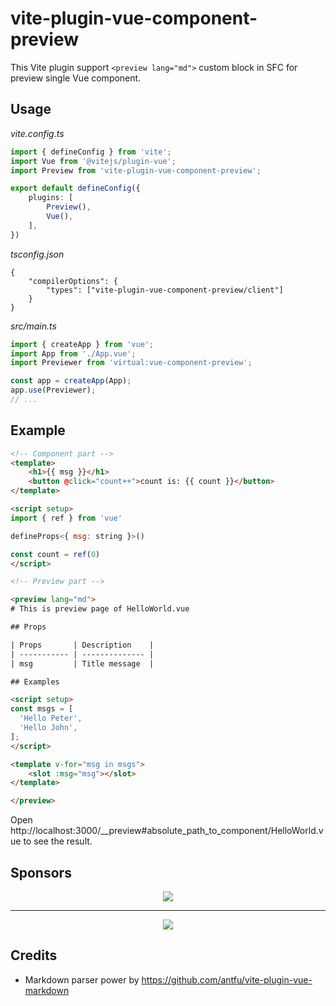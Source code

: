 # vite-plugin-vue-component-preview

This Vite plugin support `<preview lang="md">` custom block in SFC for preview single Vue component.

## Usage

*vite.config.ts*

```ts
import { defineConfig } from 'vite';
import Vue from '@vitejs/plugin-vue';
import Preview from 'vite-plugin-vue-component-preview';

export default defineConfig({
	plugins: [
		Preview(),
		Vue(),
	],
})
```

*tsconfig.json*

```jsonc
{
	"compilerOptions": {
		"types": ["vite-plugin-vue-component-preview/client"]
	}
}
```

*src/main.ts*

```ts
import { createApp } from 'vue';
import App from './App.vue';
import Previewer from 'virtual:vue-component-preview';

const app = createApp(App);
app.use(Previewer);
// ...
```

## Example

```html
<!-- Component part -->
<template>
	<h1>{{ msg }}</h1>
	<button @click="count++">count is: {{ count }}</button>
</template>

<script setup>
import { ref } from 'vue'

defineProps<{ msg: string }>()

const count = ref(0)
</script>

<!-- Preview part -->

<preview lang="md">
# This is preview page of HelloWorld.vue

## Props

| Props       | Description    |
| ----------- | -------------- |
| msg         | Title message  |

## Examples

<script setup>
const msgs = [
  'Hello Peter',
  'Hello John',
];
</script>

<template v-for="msg in msgs">
	<slot :msg="msg"></slot>
</template>

</preview>
```

Open http://localhost:3000/__preview#absolute_path_to_component/HelloWorld.vue to see the result.

## Sponsors

<p align="center">
	<a href="https://cdn.jsdelivr.net/gh/johnsoncodehk/sponsors/company/sponsors.svg">
		<img src="https://cdn.jsdelivr.net/gh/johnsoncodehk/sponsors/company/sponsors.svg"/>
	</a>
</p>

---

<p align="center">
	<a href="https://cdn.jsdelivr.net/gh/johnsoncodehk/sponsors/sponsors.svg">
		<img src="https://cdn.jsdelivr.net/gh/johnsoncodehk/sponsors/sponsors.svg"/>
	</a>
</p>

## Credits

- Markdown parser power by https://github.com/antfu/vite-plugin-vue-markdown
